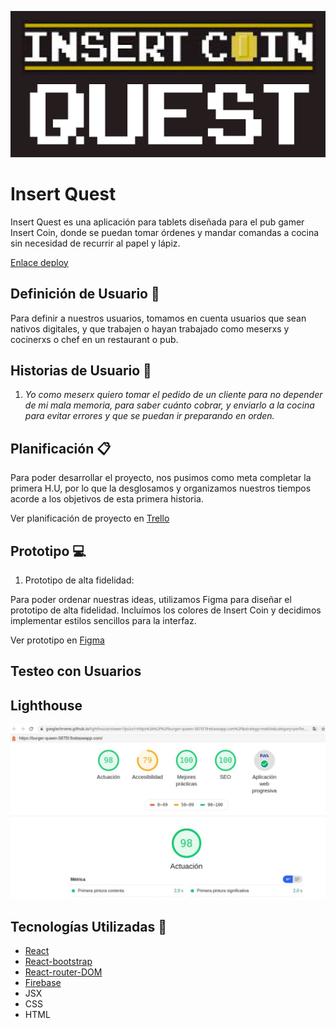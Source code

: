 ![logo](readmeImg/logo.png)

# Insert Quest

Insert Quest es una aplicación para tablets diseñada para el pub gamer Insert Coin, donde se puedan tomar órdenes y mandar comandas a cocina sin necesidad de recurrir al papel y lápiz.

[Enlace deploy](https://burger-queen-5875f.web.app/)

## Definición de Usuario 👥

Para definir a nuestros usuarios, tomamos en cuenta usuarios que sean nativos digitales, y que trabajen o hayan trabajado como meserxs y cocinerxs o chef en un restaurant o pub.

## Historias de Usuario 📝

1. _Yo como meserx quiero tomar el pedido de un cliente para no depender de mi mala memoria, para saber cuánto cobrar, y enviarlo a la cocina para evitar errores y que se puedan ir preparando en orden._

## Planificación 📋

Para poder desarrollar el proyecto, nos pusimos como meta completar la primera H.U, por lo que la desglosamos y organizamos nuestros tiempos acorde a los objetivos de esta primera historia.

Ver planificación de proyecto en [Trello](https://trello.com/b/Zw92UkDH/burger-queen)

## Prototipo 💻

1. Prototipo de alta fidelidad:

Para poder ordenar nuestras ideas, utilizamos Figma para diseñar el prototipo de alta fidelidad. Incluímos los colores de Insert Coin y decidimos implementar estilos sencillos para la interfaz.

Ver prototipo en [Figma]()

## Testeo con Usuarios

## Lighthouse

![lighthouse](readmeImg/lighthouse.jpeg)

## Tecnologías Utilizadas 👾

- [React](https://es.reactjs.org/)
- [React-bootstrap](https://react-bootstrap.github.io/)
- [React-router-DOM](https://reacttraining.com/react-router/web/guides/quick-start)
- [Firebase](https://firebase.google.com/)
- JSX
- CSS
- HTML

